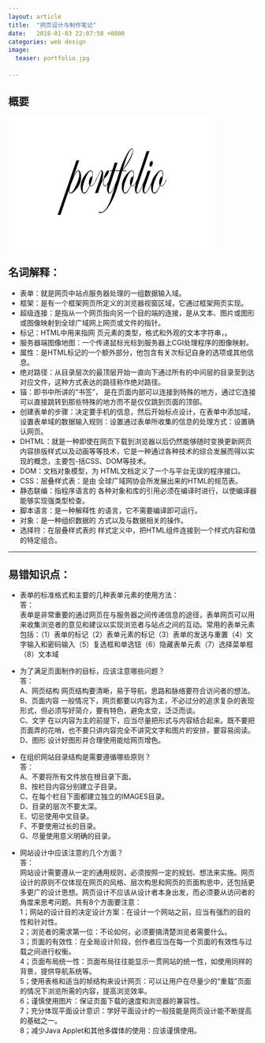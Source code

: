 ```yaml
---
layout: article
title:  "网页设计与制作笔记"
date:   2018-01-03 22:07:50 +0800
categories: web design
image:
  teaser: portfolio.jpg
  
---
```



## 概要



<img src="/images/portfolio.jpg"  alt="web" />






## 名词解释：
- 表单：就是网页中站点服务器处理的一组数据输入域。 
- 框架：是有一个框架网页所定义的浏览器视窗区域，它通过框架网页实现。  
- 超级连接：是指从一个网页指向另一个目的端的连接，是从文本、图片或图形或图像映射到全球广域网上网页或文件的指针。  
- 标记：HTML中用来指网 页元素的类型，格式和外观的文本字符串，。  
- 服务器端图像地图：一个传递鼠标光标到服务器上CGI处理程序的图像映射。 
- 属性：是HTML标记的一个额外部分，他包含有关次标记自身的选项或其他信息。  
- 绝对路径：从目录层次的最顶层开始一直向下通过所有的中间层的目录至到达对应文件，这种方式表达的路径称作绝对路径。
- 锚：即书中所讲的“书签”， 是在页面内部可以连接到特殊的地方，通过它连接可以直接跳转到那些特殊的地方而不是仅仅跳到页面的顶部。  
- 创建表单的步骤：决定要手机的信息，然后开始标点设计，在表单中添加域，设置表单域的数据输入规则：设置通过表单所收集的信息的处理方式：设置确认网页。  
- DHTML：就是一种即使在网页下载到浏览器以后仍然能够随时变换更新网页内容排版样式以及动画等等技术，它是一种通过各种技术的综合发展而得以实现的概念，主要包-括CSS、DOM等技术。 
- DOM：文档对象模型，为 HTML文档定义了一个与平台无误的程序接口。 
- CSS：层叠样式表：是由 全球广域网协会所发展出来的HTML的规范表。 
- 静态联编：指程序语言的 各种对象和库的引用必须在编译时进行，以使编译器能够实现强类型检查。
- 脚本语言：是一种解释性 的语言，它不需要编译即可运行。  
- 对象：是一种组织数据的 方式以及与数据相关的操作。  
- 选择符：在层叠样式表的 样式定义中，把HTML组件连接到一个样式内容和值的特定组合。

---

## 易错知识点：
- 表单的标准格式和主要的几种表单元素的使用方法：  
答：     
表单是非常重要的通过网页在与服务器之间传递信息的途径，表单网页可以用来收集浏览者的意见和建议以实现浏览者与站点之间的互动。常用的表单元素包括：（1）表单的标记（2）表单元素的标记（3）表单的发送与重置（4）文字输入和密码输入（5）复选框和单选钮（6）隐藏表单元素（7）选择菜单框（8）文本域

- 为了满足页面制作的目标，应该注意哪些问题？       
答：     
A、网页结构 网页结构要清晰，易于导航，思路和脉络要符合访问者的想法。       
B、页面内容 一般情况下，网页都要以内容为主，不必过分的追求复杂的表现形式，但必须写好简介，要有特色，避免太空，泛泛而谈。     
C、文字 在以内容为主的前提下，应当尽量把形式与内容结合起来。既不要把页面弄的花哨，也不要只讲内容完全不讲究文字和图片的安排，要容易阅读。     
D、图形 设计好图形并合理使用能给网页增色。

- 在组织网站目录结构是需要遵循哪些原则？      
答：     
A、不要将所有文件放在根目录下面。     
B、按栏目内容分别建立子目录。     
C、在每个栏目下面都建立独立的IMAGES目录。     
D、目录的层次不要太深。     
E、切忌使用中文目录。     
F、不要使用过长的目录。     
G、尽量使用意义明确的目录。

- 网站设计中应该注意的几个方面？     
答：     
网站设计需要遵从一定的通用规则，必须按照一定的规划、想法来实施。网页设计的原则不仅体现在网页的风格、层次构思和网页的页面构思中，还包括更多更广的设计思想。网页设计不应该从设计者本身出发，而必须要从访问者的角度来思考问题。共有8个方面要注意：     
1；网站的设计目的决定设计方案：在设计一个网站之前，应当有强烈的目的性和针对性。     
2；浏览者的需求第一位：不论如何，必须要搞清楚浏览者需要什么。     
3；页面的有效性：在全局设计阶段，创作者应当在每一个页面的有效性与过载之间进行权衡。     
4；页面布局统一性：页面布局往往能显示一贯网站的统一性，如使用同样的背景，提供导航系统等。     
5；使用表格和适当的帧结构来设计网页：可以让用户在尽量少的“重载”页面的情况下浏览所需的内容，提高浏览效率。     
6；谨慎使用图片：保证页面下载的速度和浏览器的兼容性。     
7；充分体现平面设计意识：学好平面设计的一般技能是网页设计能不断提高的基础之一。     
8；减少Java Applet和其他多媒体的使用：应该谨慎使用。     

